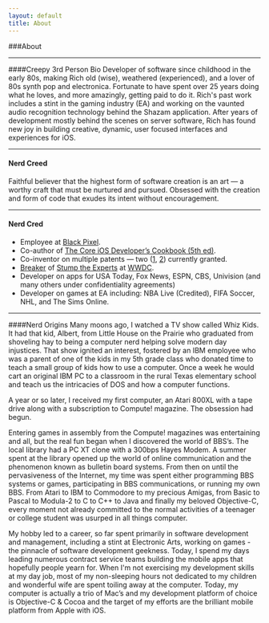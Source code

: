 ```yaml
---
layout: default
title: About
---
```


###About

---

####Creepy 3rd Person Bio
Developer of software since childhood in the early 80s, making Rich old (wise), weathered (experienced), and a lover of 80s synth pop and electronica. Fortunate to have spent over 25 years doing what he loves, and more amazingly, getting paid to do it. Rich's past work includes a stint in the gaming industry (EA) and working on the vaunted audio recognition technology behind the Shazam application.  After years of development mostly behind the scenes on server software, Rich has found new joy in building creative, dynamic, user focused interfaces and experiences for iOS.

---

#### Nerd Creed
Faithful believer that the highest form of software creation is an art — a worthy craft that must be nurtured and pursued.  Obsessed with the creation and form of code that exudes its intent without encouragement.  

---

#### Nerd Cred

* Employee at [Black Pixel](http://www.blackpixel.com).
* Co-author of [The Core iOS Developer’s Cookbook (5th ed)](http://www.amazon.com/gp/product/0321948106/ref=as_li_qf_sp_asin_tl?ie=UTF8&camp=1789&creative=9325&creativeASIN=0321948106&linkCode=as2&tag=levelpathsoftwar").
* Co-inventor on multiple patents — two ([1](http://), [2](http://)) currently granted.
* [Breaker](http://) of [Stump the Experts](http://) at [WWDC](http://).
* Developer on apps for USA Today, Fox News, ESPN, CBS, Univision (and many others under confidentiality agreements)
* Developer on games at EA including: NBA Live (Credited), FIFA Soccer, NHL, and The Sims Online.

---

####Nerd Origins
Many moons ago, I watched a TV show called Whiz Kids. It had that kid, Albert, from Little House on the Prairie who graduated from shoveling hay to being a computer nerd helping solve modern day injustices. That show ignited an interest, fostered by an IBM employee who was a parent of one of the kids in my 5th grade class who donated time to teach a small group of kids how to use a computer. Once a week he would cart an original IBM PC to a classroom in the rural Texas elementary school and teach us the intricacies of DOS and how a computer functions.

A year or so later, I received my first computer, an Atari 800XL with a tape drive along with a subscription to Compute! magazine. The obsession had begun.

Entering games in assembly from the Compute! magazines was entertaining and all, but the real fun began when I discovered the world of BBS’s. The local library had a PC XT clone with a 300bps Hayes Modem. A summer spent at the library opened up the world of online communication and the phenomenon known as bulletin board systems. From then on until the pervasiveness of the Internet, my time was spent either programming BBS systems or games, participating in BBS communications, or running my own BBS. From Atari to IBM to Commodore to my precious Amigas, from Basic to Pascal to Modula-2 to C to C++ to Java and finally my beloved Objective-C, every moment not already committed to the normal activities of a teenager or college student was usurped in all things computer.

My hobby led to a career, so far spent primarily in software development and management, including a stint at Electronic Arts, working on games - the pinnacle of software development geekness. Today, I spend my days leading numerous contract service teams building the mobile apps that hopefully people yearn for. When I'm not exercising my development skills at my day job, most of my non-sleeping hours not dedicated to my children and wonderful wife are spent toiling away at the computer. Today, my computer is actually a trio of Mac’s and my development platform of choice is Objective-C & Cocoa and the target of my efforts are the brilliant mobile platform from Apple with iOS.
